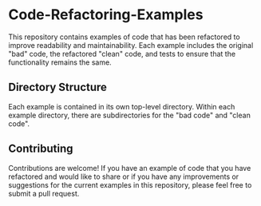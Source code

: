 # Code-Refactoring-Examples

This repository contains examples of code that has been refactored to improve readability and maintainability. Each example includes the original "bad" code, the refactored "clean" code, and tests to ensure that the functionality remains the same.

## Directory Structure

Each example is contained in its own top-level directory. Within each example directory, there are subdirectories for the "bad code" and "clean code".

## Contributing

Contributions are welcome! If you have an example of code that you have refactored and would like to share or if you have any improvements or suggestions for the current examples in this repository, please feel free to submit a pull request.
